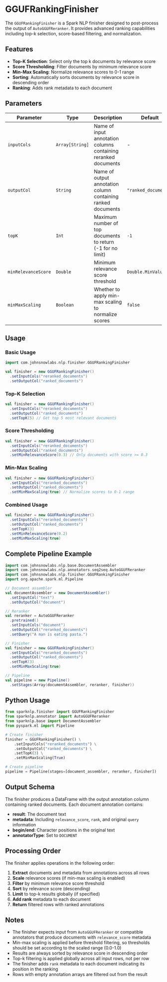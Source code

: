 # GGUFRankingFinisher

The `GGUFRankingFinisher` is a Spark NLP finisher designed to post-process the output of `AutoGGUFReranker`. It provides advanced ranking capabilities including top-k selection, score-based filtering, and normalization.

## Features

- **Top-K Selection**: Select only the top k documents by relevance score
- **Score Thresholding**: Filter documents by minimum relevance score
- **Min-Max Scaling**: Normalize relevance scores to 0-1 range
- **Sorting**: Automatically sorts documents by relevance score in descending order
- **Ranking**: Adds rank metadata to each document

## Parameters

| Parameter | Type | Description | Default |
|-----------|------|-------------|---------|
| `inputCols` | `Array[String]` | Name of input annotation columns containing reranked documents | - |
| `outputCol` | `String` | Name of output annotation column containing ranked documents | `"ranked_documents"` |
| `topK` | `Int` | Maximum number of top documents to return (-1 for no limit) | `-1` |
| `minRelevanceScore` | `Double` | Minimum relevance score threshold | `Double.MinValue` |
| `minMaxScaling` | `Boolean` | Whether to apply min-max scaling to normalize scores | `false` |

## Usage

### Basic Usage

```scala
import com.johnsnowlabs.nlp.finisher.GGUFRankingFinisher

val finisher = new GGUFRankingFinisher()
  .setInputCols("reranked_documents")
  .setOutputCol("ranked_documents")
```

### Top-K Selection

```scala
val finisher = new GGUFRankingFinisher()
  .setInputCols("reranked_documents")
  .setOutputCol("ranked_documents")
  .setTopK(5) // Get top 5 most relevant documents
```

### Score Thresholding

```scala
val finisher = new GGUFRankingFinisher()
  .setInputCols("reranked_documents")
  .setOutputCol("ranked_documents")
  .setMinRelevanceScore(0.3) // Only documents with score >= 0.3
```

### Min-Max Scaling

```scala
val finisher = new GGUFRankingFinisher()
  .setInputCols("reranked_documents")
  .setOutputCol("ranked_documents")
  .setMinMaxScaling(true) // Normalize scores to 0-1 range
```

### Combined Usage

```scala
val finisher = new GGUFRankingFinisher()
  .setInputCols("reranked_documents")
  .setOutputCol("ranked_documents")
  .setTopK(3)
  .setMinRelevanceScore(0.2)
  .setMinMaxScaling(true)
```

## Complete Pipeline Example

```scala
import com.johnsnowlabs.nlp.base.DocumentAssembler
import com.johnsnowlabs.nlp.annotators.seq2seq.AutoGGUFReranker
import com.johnsnowlabs.nlp.finisher.GGUFRankingFinisher
import org.apache.spark.ml.Pipeline

// Document assembler
val documentAssembler = new DocumentAssembler()
  .setInputCol("text")
  .setOutputCol("document")

// Reranker
val reranker = AutoGGUFReranker
  .pretrained()
  .setInputCols("document")
  .setOutputCol("reranked_documents")
  .setQuery("A man is eating pasta.")

// Finisher
val finisher = new GGUFRankingFinisher()
  .setInputCols("reranked_documents")
  .setOutputCol("ranked_documents")
  .setTopK(3)
  .setMinMaxScaling(true)

// Pipeline
val pipeline = new Pipeline()
  .setStages(Array(documentAssembler, reranker, finisher))
```

## Python Usage

```python
from sparknlp.finisher import GGUFRankingFinisher
from sparknlp.annotator import AutoGGUFReranker
from sparknlp.base import DocumentAssembler
from pyspark.ml import Pipeline

# Create finisher
finisher = GGUFRankingFinisher() \
    .setInputCols("reranked_documents") \
    .setOutputCol("ranked_documents") \
    .setTopK(3) \
    .setMinMaxScaling(True)

# Create pipeline
pipeline = Pipeline(stages=[document_assembler, reranker, finisher])
```

## Output Schema

The finisher produces a DataFrame with the output annotation column containing ranked documents. Each document annotation contains:

- **result**: The document text
- **metadata**: Including `relevance_score`, `rank`, and original `query` information
- **begin/end**: Character positions in the original text
- **annotatorType**: Set to `DOCUMENT`

## Processing Order

The finisher applies operations in the following order:

1. **Extract** documents and metadata from annotations across all rows
2. **Scale** relevance scores (if min-max scaling is enabled)
3. **Filter** by minimum relevance score threshold
4. **Sort** by relevance score (descending)
5. **Limit** to top-k results globally (if specified)
6. **Add rank** metadata to each document
7. **Return** filtered rows with ranked annotations

## Notes

- The finisher expects input from `AutoGGUFReranker` or compatible annotators that produce documents with `relevance_score` metadata
- Min-max scaling is applied before threshold filtering, so thresholds should be set according to the scaled range (0.0-1.0)
- Results are always sorted by relevance score in descending order
- Top-k filtering is applied globally across all input rows, not per row
- The finisher adds `rank` metadata to each document indicating its position in the ranking
- Rows with empty annotation arrays are filtered out from the result
